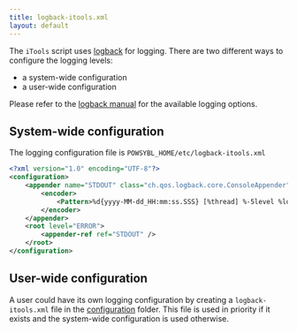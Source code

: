 ```yaml
---
title: logback-itools.xml
layout: default
---
```


The `iTools` script uses [logback](https://logback.qos.ch/) for logging. There are two different ways to configure the
logging levels:
- a system-wide configuration
- a user-wide configuration

Please refer to the [logback manual](https://logback.qos.ch/manual/index.html) for the available logging options.

## System-wide configuration
The logging configuration file is `POWSYBL_HOME/etc/logback-itools.xml`

```xml
<?xml version="1.0" encoding="UTF-8"?>
<configuration>
    <appender name="STDOUT" class="ch.qos.logback.core.ConsoleAppender">
        <encoder>
            <Pattern>%d{yyyy-MM-dd_HH:mm:ss.SSS} [%thread] %-5level %logger{36} - %msg%n</Pattern>
        </encoder>
    </appender>
    <root level="ERROR">
        <appender-ref ref="STDOUT" />
    </root>
</configuration>
```

## User-wide configuration
A user could have its own logging configuration by creating a `logback-itools.xml` file in the [configuration](itools.md)
folder. This file is used in priority if it exists and the system-wide configuration is used otherwise.
